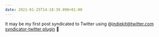 ```yaml
---
date: 2021-01-25T14:18:39.090+01:00
---
```

It may be my first post syndicated to Twitter using @indiekit@twitter.com [syndicator-twitter plugin](https://github.com/getindiekit/indiekit/tree/main/packages/syndicator-twitter) 🤞
